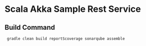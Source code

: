# Scala Akka Sample Rest Service

## Build Command
```sh
 gradle clean build reportScoverage sonarqube assemble
```
